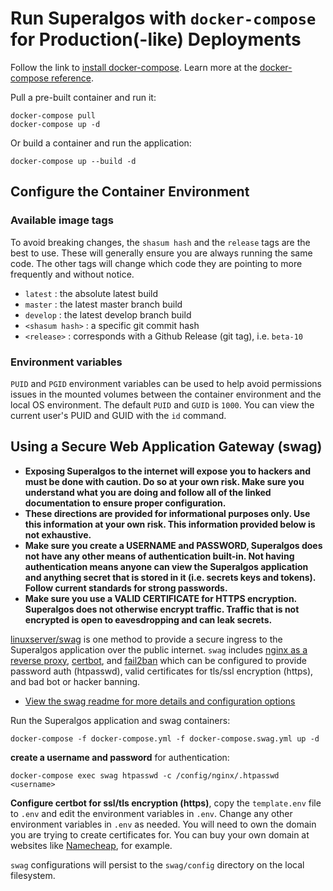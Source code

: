# Run Superalgos with `docker-compose` for Production(-like) Deployments

Follow the link to [install docker-compose](https://docs.docker.com/compose/install/). Learn more at the [docker-compose reference](https://docs.docker.com/compose/reference/).

Pull a pre-built container and run it:

```
docker-compose pull
docker-compose up -d
```

Or build a container and run the application:

```
docker-compose up --build -d
```

## Configure the Container Environment

### Available image tags

To avoid breaking changes, the `shasum hash` and the `release` tags are the best to use. These will generally ensure you are always running the same code. The other tags will change which code they are pointing to more frequently and without notice.

- `latest` : the absolute latest build
- `master` : the latest master branch build
- `develop` : the latest develop branch build
- `<shasum hash>` : a specific git commit hash
- `<release>` : corresponds with a Github Release (git tag), i.e. `beta-10`

### Environment variables

`PUID` and `PGID` environment variables can be used to help avoid permissions issues in the mounted volumes between the container environment and the local OS environment. The default `PUID` and `GUID` is `1000`. You can view the current user's PUID and GUID with the `id` command.

## Using a Secure Web Application Gateway (swag)

- **Exposing Superalgos to the internet will expose you to hackers and must be done with caution. Do so at your own risk. Make sure you understand what you are doing and follow all of the linked documentation to ensure proper configuration.**
- **These directions are provided for informational purposes only. Use this information at your own risk. This information provided below is not exhaustive.**
- **Make sure you create a USERNAME and PASSWORD, Superalgos does not have any other means of authentication built-in. Not having authentication means anyone can view the Superalgos application and anything secret that is stored in it (i.e. secrets keys and tokens). Follow current standards for strong passwords.**
- **Make sure you use a VALID CERTIFICATE for HTTPS encryption. Superalgos does not otherwise encrypt traffic. Traffic that is not encrypted is open to eavesdropping and can leak secrets.**

[linuxserver/swag](https://github.com/linuxserver/docker-swag) is one method to provide a secure ingress to the Superalgos application over the public internet. `swag` includes [nginx as a reverse proxy](https://docs.nginx.com/nginx/admin-guide/web-server/reverse-proxy/), [certbot](https://certbot.eff.org/), and [fail2ban](https://www.fail2ban.org/wiki/index.php/Main_Page) which can be configured to provide password auth (htpasswd), valid certificates for tls/ssl encryption (https), and bad bot or hacker banning.

- [View the swag readme for more details and configuration options](https://github.com/linuxserver/docker-swag#readme)

Run the Superalgos application and swag containers:

```
docker-compose -f docker-compose.yml -f docker-compose.swag.yml up -d
```

**create a username and password** for authentication:

```
docker-compose exec swag htpasswd -c /config/nginx/.htpasswd <username>
```

**Configure certbot for ssl/tls encryption (https)**, copy the `template.env` file to `.env` and edit the environment variables in `.env`. Change any other environment variables in `.env` as needed. You will need to own the domain you are trying to create certificates for. You can buy your own domain at websites like [Namecheap](https://www.namecheap.com/), for example.

`swag` configurations will persist to the `swag/config` directory on the local filesystem.
